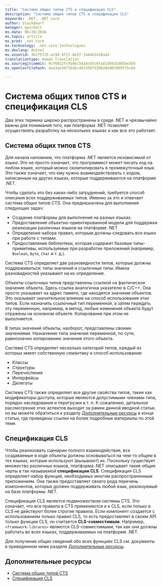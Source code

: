 ```yaml
---
title: "Система общих типов CTS и спецификация CLS"
description: "Система общих типов CTS и спецификация CLS"
keywords: .NET, .NET Core
author: blackdwarf
manager: wpickett
ms.date: 06/20/2016
ms.topic: article
ms.prod: .net-core
ms.technology: .net-core-technologies
ms.devlang: dotnet
ms.assetid: 3b1f5725-ac94-4f17-8e5f-244442438a4d
translationtype: Human Translation
ms.sourcegitcommit: 9cf6022fc910bc5418c03c0fa81d9432d85be3b0
ms.openlocfilehash: 4ea3ae3471636c4833597520628e903999f35c0a

---
```


# <a name="common-type-system-common-language-specification"></a>Система общих типов CTS и спецификация CLS

Два этих термина широко распространены в среде .NET и чрезвычайно важны для понимания того, как платформа .NET позволяет осуществлять разработку на нескольких языках и как все это работает.

## <a name="common-type-system"></a>Система общих типов CTS

Для начала напомним, что платформа .NET является _независимой от языка_. Это не просто означает, что программист может писать код на любом языке, который можно скомпилировать в промежуточный язык. Это также означает, что ему нужно взаимодействовать с кодом, написанным на других языках, которые поддерживаются на платформе .NET.

Чтобы сделать это без каких-либо затруднений, требуется способ описания всех поддерживаемых типов. Именно за это и отвечает система общих типов CTS. Она предназначена для выполнения следующих задач:

*   Создание платформы для выполнения на разных языках.
*   Предоставление объектно-ориентированной модели для поддержки реализации различных языков на платформе .NET.
*   Определение набора правил, которым должны следовать все языки при работе с типами.
*   Предоставление библиотеки, которая содержит базовые типы-примитивы, используемые при разработке приложений (например, `Boolean`, `Byte`, `Char` и т. д.).

Система CTS определяет две разновидности типов, которые должны поддерживаться: типы значений и ссылочные типы. Имена разновидностей указывают на их определения.

Объекты ссылочных типов представлены ссылкой на фактическое значение объекта. Здесь ссылка аналогична указателю в C/C++. Она просто указывает на адрес памяти, где находятся значения объектов. Это оказывает значительное влияние на способ использования этих типов. Если назначить ссылочный тип переменной, а затем передать эту переменную, например, в метод, любые изменения объекта будут отражены на основном объекте. Копирование при этом не выполняется.

В типах значений объекты, наоборот, представлены своими значениями. Назначение типа значения переменной, по сути, равнозначно копированию значения этого объекта.

Система CTS определяет несколько категорий типов, каждый из которых имеет собственную семантику и способ использования:

*   Классы
*   Структуры
*   Перечисления
*   Интерфейсы
*   Делегаты

Система CTS также определяет все другие свойства типов, такие как модификаторы доступа, которые являются допустимыми членами типа, порядок наследования и перегрузки и т. п. К сожалению, детальное рассмотрение этих аспектов выходит за рамки данной вводной статьи, но вы можете обратиться к разделу [Дополнительные ресурсы](#more-resources) в конце статьи, где приведены ссылки на более подробные материалы по этой теме.

## <a name="common-language-specification"></a>Спецификация CLS

Чтобы реализовать сценарии полного взаимодействия, все создаваемые в коде объекты должны основываться на чем-то общем в тех языках, которые используют (_вызывают_) их. Поскольку существует множество различных языков, платформа .NET описывает такие общие черты в так называемой **спецификации CLS**. Спецификация CLS определяет набор функций, необходимых многим распространенным приложениям. Она также предоставляет своего рода перечень компонентов, которые должен поддерживать любой язык, реализуемый на базе платформы .NET.

Спецификация CLS является подмножеством системы CTS. Это означает, что все правила в CTS применяются и к CLS, если только в CLS не действуют более строгие правила. Если компонент создается с использованием только правил CLS, то есть предоставляет в своем API только функции CLS, он считается **CLS-совместимым**. Например, `<framework-librares>` являются CLS-совместимыми, так как они должны работать во всех языках, поддерживаемых на платформе .NET.

Для получения общих сведений обо всех функциях CLS см. документы в приведенном ниже разделе [Дополнительные ресурсы](#more-resources).

## <a name="more-resources"></a>Дополнительные ресурсы

*   [Система общих типов CTS](https://msdn.microsoft.com/library/zcx1eb1e.aspx)
*   [Спецификация CLS](https://msdn.microsoft.com/library/12a7a7h3.aspx)



<!--HONumber=Nov16_HO1-->


